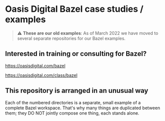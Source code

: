 # Oasis Digital Bazel case studies / examples

> :warning: **These are our old examples**: As of March 2022 we have
> moved to several separate repositories for our Bazel examples.

## Interested in training or consulting for Bazel?

https://oasisdigital.com/bazel

https://oasisdigital.com/class/bazel

## This repository is arranged in an unusual way

Each of the numbered directories is a separate, small example of a
complete Bazel workspace. That's why many things are duplicated
between them; they DO NOT jointly compose one thing, each stands
alone.
